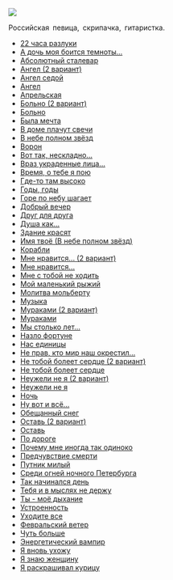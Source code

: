 ![](/songs/рст/Сурганова%20Светлана/surganova_svetlana.jpg)  

Российская певица, скрипачка, гитаристка.

* [22 часа разлуки](/songs/рст/Сурганова%20Светлана/22%20часа%20разлуки)
* [А дочь моя боится темноты...](/songs/рст/Сурганова%20Светлана/А%20дочь%20моя%20боится%20темноты...)
* [Абсолютный сталевар](/songs/рст/Сурганова%20Светлана/Абсолютный%20сталевар)
* [Ангел (2 вариант)](/songs/рст/Сурганова%20Светлана/Ангел%20(2%20вариант))
* [Ангел седой](/songs/рст/Сурганова%20Светлана/Ангел%20седой)
* [Ангел](/songs/рст/Сурганова%20Светлана/Ангел)
* [Апрельская](/songs/рст/Сурганова%20Светлана/Апрельская)
* [Больно (2 вариант)](/songs/рст/Сурганова%20Светлана/Больно%20(2%20вариант))
* [Больно](/songs/рст/Сурганова%20Светлана/Больно)
* [Была мечта](/songs/рст/Сурганова%20Светлана/Была%20мечта)
* [В доме плачут свечи](/songs/рст/Сурганова%20Светлана/В%20доме%20плачут%20свечи)
* [В небе полном звёзд](/songs/рст/Сурганова%20Светлана/В%20небе%20полном%20звёзд)
* [Ворон](/songs/рст/Сурганова%20Светлана/Ворон)
* [Вот так, нескладно...](/songs/рст/Сурганова%20Светлана/Вот%20так,%20нескладно...)
* [Враз украденные лица...](/songs/рст/Сурганова%20Светлана/Враз%20украденные%20лица...)
* [Время, о тебе я пою](/songs/рст/Сурганова%20Светлана/Время,%20о%20тебе%20я%20пою)
* [Где-то там высоко](/songs/рст/Сурганова%20Светлана/Где-то%20там%20высоко)
* [Годы, годы](/songs/рст/Сурганова%20Светлана/Годы,%20годы)
* [Горе по небу шагает](/songs/рст/Сурганова%20Светлана/Горе%20по%20небу%20шагает)
* [Добрый вечер](/songs/рст/Сурганова%20Светлана/Добрый%20вечер)
* [Друг для друга](/songs/рст/Сурганова%20Светлана/Друг%20для%20друга)
* [Душа как...](/songs/рст/Сурганова%20Светлана/Душа%20как...)
* [Здание красят](/songs/рст/Сурганова%20Светлана/Здание%20красят)
* [Имя твоё (В небе полном звёзд)](/songs/рст/Сурганова%20Светлана/Имя%20твоё%20(В%20небе%20полном%20звёзд))
* [Корабли](/songs/рст/Сурганова%20Светлана/Корабли)
* [Мне нравится... (2 вариант)](/songs/рст/Сурганова%20Светлана/Мне%20нравится...%20(2%20вариант))
* [Мне нравится...](/songs/рст/Сурганова%20Светлана/Мне%20нравится...)
* [Мне с тобой не ходить](/songs/рст/Сурганова%20Светлана/Мне%20с%20тобой%20не%20ходить)
* [Мой маленький рыжий](/songs/рст/Сурганова%20Светлана/Мой%20маленький%20рыжий)
* [Молитва мольберту](/songs/рст/Сурганова%20Светлана/Молитва%20мольберту)
* [Музыка](/songs/рст/Сурганова%20Светлана/Музыка)
* [Мураками (2 вариант)](/songs/рст/Сурганова%20Светлана/Мураками%20(2%20вариант))
* [Мураками](/songs/рст/Сурганова%20Светлана/Мураками)
* [Мы столько лет...](/songs/рст/Сурганова%20Светлана/Мы%20столько%20лет...)
* [Назло фортуне](/songs/рст/Сурганова%20Светлана/Назло%20фортуне)
* [Нас единицы](/songs/рст/Сурганова%20Светлана/Нас%20единицы)
* [Не прав, кто мир наш окрестил...](/songs/рст/Сурганова%20Светлана/Не%20прав,%20кто%20мир%20наш%20окрестил...)
* [Не тобой болеет сердце (2 вариант)](/songs/рст/Сурганова%20Светлана/Не%20тобой%20болеет%20сердце%20(2%20вариант))
* [Не тобой болеет сердце](/songs/рст/Сурганова%20Светлана/Не%20тобой%20болеет%20сердце)
* [Неужели не я (2 вариант)](/songs/рст/Сурганова%20Светлана/Неужели%20не%20я%20(2%20вариант))
* [Неужели не я](/songs/рст/Сурганова%20Светлана/Неужели%20не%20я)
* [Ночь](/songs/рст/Сурганова%20Светлана/Ночь)
* [Ну вот и всё...](/songs/рст/Сурганова%20Светлана/Ну%20вот%20и%20всё...)
* [Обещанный снег](/songs/рст/Сурганова%20Светлана/Обещанный%20снег)
* [Оставь (2 вариант)](/songs/рст/Сурганова%20Светлана/Оставь%20(2%20вариант))
* [Оставь](/songs/рст/Сурганова%20Светлана/Оставь)
* [По дороге](/songs/рст/Сурганова%20Светлана/По%20дороге)
* [Почему мне иногда так одиноко](/songs/рст/Сурганова%20Светлана/Почему%20мне%20иногда%20так%20одиноко)
* [Предчувствие смерти](/songs/рст/Сурганова%20Светлана/Предчувствие%20смерти)
* [Путник милый](/songs/рст/Сурганова%20Светлана/Путник%20милый)
* [Среди огней ночного Петербурга](/songs/рст/Сурганова%20Светлана/Среди%20огней%20ночного%20Петербурга)
* [Так начинался день](/songs/рст/Сурганова%20Светлана/Так%20начинался%20день)
* [Тебя и в мыслях не держу](/songs/рст/Сурганова%20Светлана/Тебя%20и%20в%20мыслях%20не%20держу)
* [Ты - моё дыхание](/songs/рст/Сурганова%20Светлана/Ты%20-%20моё%20дыхание)
* [Устроенность](/songs/рст/Сурганова%20Светлана/Устроенность)
* [Уходите все](/songs/рст/Сурганова%20Светлана/Уходите%20все)
* [Февральский ветер](/songs/рст/Сурганова%20Светлана/Февральский%20ветер)
* [Чуть больше](/songs/рст/Сурганова%20Светлана/Чуть%20больше)
* [Энергетический вампир](/songs/рст/Сурганова%20Светлана/Энергетический%20вампир)
* [Я вновь ухожу](/songs/рст/Сурганова%20Светлана/Я%20вновь%20ухожу)
* [Я знаю женщину](/songs/рст/Сурганова%20Светлана/Я%20знаю%20женщину)
* [Я раскрашивал курицу](/songs/рст/Сурганова%20Светлана/Я%20раскрашивал%20курицу)